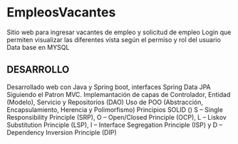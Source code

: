 # EmpleosVacantes
Sitio web para ingresar vacantes de empleo y solicitud de empleo
Login que permiten visualizar las diferentes vista según el permiso y rol del usuario
Data base en MYSQL
## DESARROLLO
Desarrollado web con Java y Spring boot, interfaces Spring Data JPA
Siguiendo el Patron MVC. Implemantación de capas de Controlador, Entidad (Modelo), Servicio y Repositorios (DAO)
Uso de POO (Abstracción, Encapsulamiento, Herencia y Polimorfismo)
Principios SOLID () S – Single Responsibility Principle (SRP), O – Open/Closed Principle (OCP), L – Liskov Substitution Principle (LSP), I – Interface Segregation Principle (ISP) y D – Dependency Inversion Principle (DIP)
